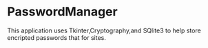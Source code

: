 # PasswordManager
This application uses Tkinter,Cryptography,and SQlite3 to help store encripted passwords that for sites. 
